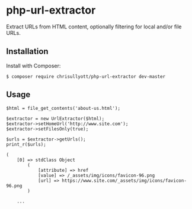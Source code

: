 # php-url-extractor

Extract URLs from HTML content, optionally filtering for local and/or file URLs.

## Installation

Install with Composer:

```
$ composer require chrisullyott/php-url-extractor dev-master
```

## Usage

```
$html = file_get_contents('about-us.html');

$extractor = new UrlExtractor($html);
$extractor->setHomeUrl('http://www.site.com');
$extractor->setFilesOnly(true);

$urls = $extractor->getUrls();
print_r($urls);
```

```
(
    [0] => stdClass Object
        (
            [attribute] => href
            [value] => /_assets/img/icons/favicon-96.png
            [url] => https://www.site.com/_assets/img/icons/favicon-96.png
        )

    ...
```
